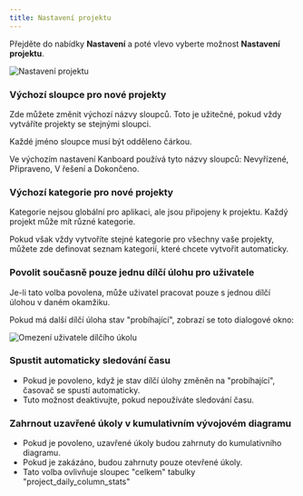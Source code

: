 ```yaml
---
title: Nastavení projektu
---
```


Přejděte do nabídky **Nastavení** a poté vlevo vyberte možnost **Nastavení projektu**.

![Nastavení projektu](/images/v1/project-settings.png)

### Výchozí sloupce pro nové projekty

Zde můžete změnit výchozí názvy sloupců.
Toto je užitečné, pokud vždy vytváříte projekty se stejnými sloupci.

Každé jméno sloupce musí být odděleno čárkou.

Ve výchozím nastavení Kanboard používá tyto názvy sloupců: Nevyřízené, Připraveno, V řešení a Dokončeno.

### Výchozí kategorie pro nové projekty

Kategorie nejsou globální pro aplikaci, ale jsou připojeny k projektu.
Každý projekt může mít různé kategorie.

Pokud však vždy vytvoříte stejné kategorie pro všechny vaše projekty, můžete zde definovat seznam kategorií, které chcete vytvořit automaticky.

### Povolit současně pouze jednu dílčí úlohu pro uživatele

Je-li tato volba povolena, může uživatel pracovat pouze s jednou dílčí úlohou v daném okamžiku.

Pokud má další dílčí úloha stav "probíhající", zobrazí se toto dialogové okno:

![Omezení uživatele dílčího úkolu](/images/v1/subtask-user-restriction.png)

### Spustit automaticky sledování času

- Pokud je povoleno, když je stav dílčí úlohy změněn na "probíhající", časovač se spustí automaticky.
- Tuto možnost deaktivujte, pokud nepoužíváte sledování času.

### Zahrnout uzavřené úkoly v kumulativním vývojovém diagramu

- Pokud je povoleno, uzavřené úkoly budou zahrnuty do kumulativního diagramu.
- Pokud je zakázáno, budou zahrnuty pouze otevřené úkoly.
- Tato volba ovlivňuje sloupec "celkem" tabulky "project_daily_column_stats"

